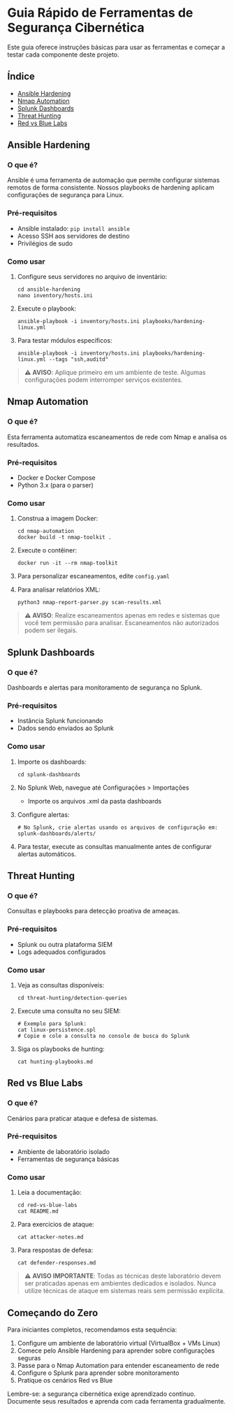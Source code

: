# Guia Rápido de Ferramentas de Segurança Cibernética

Este guia oferece instruções básicas para usar as ferramentas e começar a testar cada componente deste projeto.

## Índice
- [Ansible Hardening](#ansible-hardening)
- [Nmap Automation](#nmap-automation)
- [Splunk Dashboards](#splunk-dashboards)
- [Threat Hunting](#threat-hunting)
- [Red vs Blue Labs](#red-vs-blue-labs)

## Ansible Hardening

### O que é?
Ansible é uma ferramenta de automação que permite configurar sistemas remotos de forma consistente. Nossos playbooks de hardening aplicam configurações de segurança para Linux.

### Pré-requisitos
- Ansible instalado: `pip install ansible`
- Acesso SSH aos servidores de destino
- Privilégios de sudo

### Como usar
1. Configure seus servidores no arquivo de inventário:
   ```
   cd ansible-hardening
   nano inventory/hosts.ini
   ```

2. Execute o playbook:
   ```
   ansible-playbook -i inventory/hosts.ini playbooks/hardening-linux.yml
   ```

3. Para testar módulos específicos:
   ```
   ansible-playbook -i inventory/hosts.ini playbooks/hardening-linux.yml --tags "ssh,auditd"
   ```

> **⚠️ AVISO**: Aplique primeiro em um ambiente de teste. Algumas configurações podem interromper serviços existentes.

## Nmap Automation

### O que é?
Esta ferramenta automatiza escaneamentos de rede com Nmap e analisa os resultados.

### Pré-requisitos
- Docker e Docker Compose
- Python 3.x (para o parser)

### Como usar
1. Construa a imagem Docker:
   ```
   cd nmap-automation
   docker build -t nmap-toolkit .
   ```

2. Execute o contêiner:
   ```
   docker run -it --rm nmap-toolkit
   ```

3. Para personalizar escaneamentos, edite `config.yaml`

4. Para analisar relatórios XML:
   ```
   python3 nmap-report-parser.py scan-results.xml
   ```

> **⚠️ AVISO**: Realize escaneamentos apenas em redes e sistemas que você tem permissão para analisar. Escaneamentos não autorizados podem ser ilegais.

## Splunk Dashboards

### O que é?
Dashboards e alertas para monitoramento de segurança no Splunk.

### Pré-requisitos
- Instância Splunk funcionando
- Dados sendo enviados ao Splunk

### Como usar
1. Importe os dashboards:
   ```
   cd splunk-dashboards
   ```
   
2. No Splunk Web, navegue até Configurações > Importações
   - Importe os arquivos .xml da pasta dashboards

3. Configure alertas:
   ```
   # No Splunk, crie alertas usando os arquivos de configuração em:
   splunk-dashboards/alerts/
   ```

4. Para testar, execute as consultas manualmente antes de configurar alertas automáticos.

## Threat Hunting

### O que é?
Consultas e playbooks para detecção proativa de ameaças.

### Pré-requisitos
- Splunk ou outra plataforma SIEM
- Logs adequados configurados

### Como usar
1. Veja as consultas disponíveis:
   ```
   cd threat-hunting/detection-queries
   ```

2. Execute uma consulta no seu SIEM:
   ```
   # Exemplo para Splunk:
   cat linux-persistence.spl
   # Copie e cole a consulta no console de busca do Splunk
   ```

3. Siga os playbooks de hunting:
   ```
   cat hunting-playbooks.md
   ```

## Red vs Blue Labs

### O que é?
Cenários para praticar ataque e defesa de sistemas.

### Pré-requisitos
- Ambiente de laboratório isolado
- Ferramentas de segurança básicas

### Como usar
1. Leia a documentação:
   ```
   cd red-vs-blue-labs
   cat README.md
   ```

2. Para exercícios de ataque:
   ```
   cat attacker-notes.md
   ```

3. Para respostas de defesa:
   ```
   cat defender-responses.md
   ```

> **⚠️ AVISO IMPORTANTE**: Todas as técnicas deste laboratório devem ser praticadas apenas em ambientes dedicados e isolados. Nunca utilize técnicas de ataque em sistemas reais sem permissão explícita.

## Começando do Zero

Para iniciantes completos, recomendamos esta sequência:

1. Configure um ambiente de laboratório virtual (VirtualBox + VMs Linux)
2. Comece pelo Ansible Hardening para aprender sobre configurações seguras
3. Passe para o Nmap Automation para entender escaneamento de rede
4. Configure o Splunk para aprender sobre monitoramento
5. Pratique os cenários Red vs Blue

Lembre-se: a segurança cibernética exige aprendizado contínuo. Documente seus resultados e aprenda com cada ferramenta gradualmente.